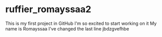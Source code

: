 # ruffier_romayssaa2
This is my first project in GitHub I'm so excited to start working on it 
My name is Romayssaa
I've changed the last line 
jbdzgvefhbe